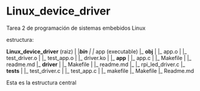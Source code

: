 # Linux_device_driver
Tarea 2 de programación de sistemas embebidos Linux

estructura:

**Linux_device_driver**    (raiz)
    |
    |_**bin**
    |   |_ app (executable)
    |_ **obj**
    |    |_ app.o
    |    |_ test_driver.o
    |    |_ test_app.o
    |    |_ driver.ko
    |
    |_ **app**
    |    |_ app.c
    |    |_ Makefile
    |    |_ readme.md
    |_ **driver**
    |    |_ Makefile
    |    |_ readme.md
    |_   |_ rpi_led_driver.c
    |_ **tests**
    |    |_ test_driver.c
    |    |_ test_app.c
    |    |_ makefile
    |_ Makefile
    |_ Readme.md


Esta es la estructura central